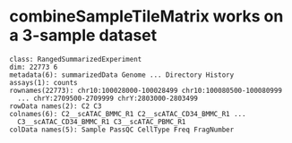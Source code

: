 # combineSampleTileMatrix works on a 3-sample dataset

    class: RangedSummarizedExperiment 
    dim: 22773 6 
    metadata(6): summarizedData Genome ... Directory History
    assays(1): counts
    rownames(22773): chr10:100028000-100028499 chr10:100080500-100080999
      ... chrY:2709500-2709999 chrY:2803000-2803499
    rowData names(2): C2 C3
    colnames(6): C2__scATAC_BMMC_R1 C2__scATAC_CD34_BMMC_R1 ...
      C3__scATAC_CD34_BMMC_R1 C3__scATAC_PBMC_R1
    colData names(5): Sample PassQC CellType Freq FragNumber

